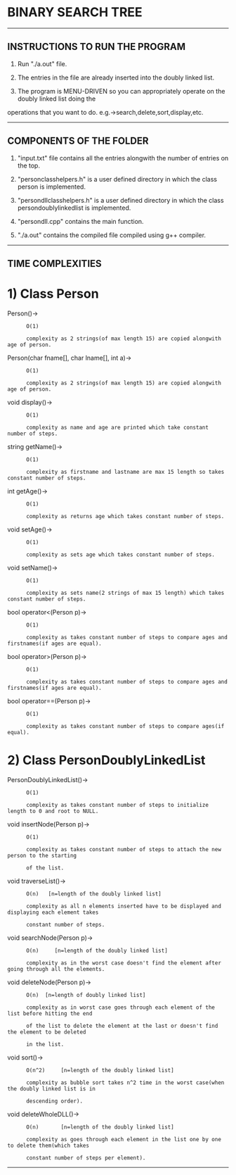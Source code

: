 # BINARY SEARCH TREE
--------------------------------
INSTRUCTIONS TO RUN THE PROGRAM
--------------------------------


1. Run "./a.out" file.

2. The entries in the file are already inserted into the doubly linked list.

3. The program is MENU-DRIVEN so you can appropriately operate on the doubly linked list doing the

  operations that you want to do. e.g.->search,delete,sort,display,etc.

---------------------------
COMPONENTS OF THE FOLDER
---------------------------


1. "input.txt" file contains all the entries alongwith the number of entries on the top.

2. "personclasshelpers.h" is a user defined directory in which the class person is implemented.

3. "persondllclasshelpers.h" is a user defined directory in which the class persondoublylinkedlist
   is implemented.

4. "persondll.cpp" contains the main function.

5. "./a.out" contains the compiled file compiled using g++ compiler.

---------------------------------------------
TIME COMPLEXITIES
---------------------------------------------



# 1) Class Person

  Person()->

          O(1)

          complexity as 2 strings(of max length 15) are copied alongwith age of person.


  Person(char fname[], char lname[], int a)->

          O(1)

          complexity as 2 strings(of max length 15) are copied alongwith age of person.


  void display()->

          O(1)

          complexity as name and age are printed which take constant number of steps.


  string getName()->

          O(1)

          complexity as firstname and lastname are max 15 length so takes constant number of steps.


  int getAge()->

          O(1)

          complexity as returns age which takes constant number of steps.


  void setAge()->

          O(1)

          complexity as sets age which takes constant number of steps.


  void setName()->

          O(1)

          complexity as sets name(2 strings of max 15 length) which takes constant number of steps.


  bool operator<(Person p)->

          O(1)

          complexity as takes constant number of steps to compare ages and firstnames(if ages are equal).


  bool operator>(Person p)->

          O(1)

          complexity as takes constant number of steps to compare ages and firstnames(if ages are equal).


  bool operator==(Person p)->

          O(1)

          complexity as takes constant number of steps to compare ages(if equal).



# 2) Class PersonDoublyLinkedList

  PersonDoublyLinkedList()->

          O(1)

          complexity as takes constant number of steps to initialize length to 0 and root to NULL.


  void insertNode(Person p)->

          O(1)

          complexity as takes constant number of steps to attach the new person to the starting

          of the list.


  void traverseList()->

          O(n)   [n=length of the doubly linked list]

          complexity as all n elements inserted have to be displayed and displaying each element takes

          constant number of steps.


  void searchNode(Person p)->

          O(n)     [n=length of the doubly linked list]

          complexity as in the worst case doesn't find the element after going through all the elements.


  void deleteNode(Person p)->

          O(n)  [n=length of doubly linked list]

          complexity as in worst case goes through each element of the list before hitting the end

          of the list to delete the element at the last or doesn't find the element to be deleted

          in the list.


  void sort()->

          O(n^2)     [n=length of the doubly linked list]

          complexity as bubble sort takes n^2 time in the worst case(when the doubly linked list is in

          descending order).


  void deleteWholeDLL()->

          O(n)       [n=length of the doubly linked list]

          complexity as goes through each element in the list one by one to delete them(which takes

          constant number of steps per element).


--------------------------------------------------------------------------------------

